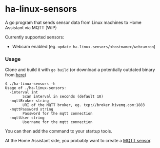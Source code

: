 # ha-linux-sensors

A go program that sends sensor data from Linux machines to Home Assistant via MQTT (WIP)

Currently supported sensors:
- Webcam enabled (eg. `update ha-linux-sensors/<hostname>/webcam:on`)


### Usage

Clone and build it with `go build` (or download a potentially outdated binary from [here](https://github.com/mammuth/ha-linux-sensors/releases))

```
$ ./ha-linux-sensors -h
Usage of ./ha-linux-sensors:
  -interval int
    	Scan interval in seconds (default 10)
  -mqttBroker string
    	URI of the MQTT broker, eg. tcp://broker.hivemq.com:1883
  -mqttPassword string
    	Password for the mqtt connection
  -mqttUser string
    	Username for the mqtt connection
```

You can then add the command to your startup tools.

At the Home Assistant side, you probably want to create a [MQTT sensor](https://www.home-assistant.io/integrations/binary_sensor.mqtt/).
